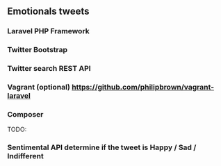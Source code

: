 ## Emotionals tweets
### Laravel PHP Framework
### Twitter Bootstrap
### Twitter search REST API
### Vagrant (optional) https://github.com/philipbrown/vagrant-laravel
### Composer

TODO:
### Sentimental API determine if the tweet is Happy / Sad / Indifferent
